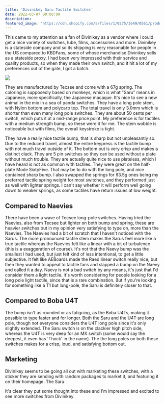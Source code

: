 ```yaml
---
title: 'Divinikey Saru Tactile Switches'
date: 2022-03-07 00:00:00
description: 
featured_image: 'https://cdn.shopify.com/s/files/1/0275/3649/0561/products/dk-saru-tactile-switches-270168.jpg?v=1642132364'
---
```


This came to my attention as a fan of Divinikey as a vendor where I could get a nice variety of switches, lube, films, accessories and more. Divinikey is a stateside company and so its shipping is very reasonable for people in the US compared to KBDFans, some of whose merchandise Divinikey sells as a stateside proxy. I had been very impressed with their service and quality products, so when they made their own switch, and it hit a lot of my preferences out of the gate, I got a batch. 

![](/images/)

They are manufactured by Tecsee and come with a 67g spring. The coloring is supposedly based on monkeys, which is what "Saru" means in Japanese, more specifically, the Japanese macaque. It's nice to see a new animal in the mix in a sea of panda switches. They have a long pole stem, with Nylon bottom and polycarb top. The total travel is only 3.0mm which is shorter than even many long pole switches. They are about 50 cents per switch, which puts it at a mid-range price point. My preference is for tactiles with a medium strength bump, so these were it for me. The stem wobble is noticeable but with films, the overall keystroke is tight.

They have a really nice tactile bump, that is sharp but not unpleasantly so. Due to the reduced travel, almost the entire keypress is the tactile bump with not much travel outside of it. The bottom out is very crisp and makes a distinct clack. They are 5 pin switches so they can be used without a plate without much trouble. They are actually quite nice to use plateless, which I have heard is not as common with tactiles. They were great on the half-plate Mode SixtyFive. That may be to do with the long pole, and nice contained sharp bump. I also swapped the springs for 63.5g ones being my preferred tactile spring weight for most switches, and they performed just as well with lighter springs. I can't say whether it will perform well going down to weaker springs, as some tactiles have return issues at low weight.

## Compared to Naevies

 There have been a wave of Tecsee long-pole switches. Having tried the Naevies, also from Tecsee but lighter on both bump and spring, these are heavier switches but in my opinion very satisfying to type on, more than the Naevies. The Naevies had a bit of scratch that I haven't noticed with the Sarus. The more pronounced tactile stem makes the Sarus feel more like a true tactile whereas the Naevies felt like a linear with a bit of turbulence (this is a exaggeration of course). It's not that the Naevy bump was the smallest I had used, but just felt kind of less intentional, to get a little subjective. It felt like AEBoards made the Raed linear switch really nice, but then they wanted to appeal to tactile fans and slapped a bump on the Naevy and called it a day. Naevy is not a bad switch by any means, it's just that I'd consider them a light tactile. It's worth considering for people looking for a long pole light tactile, since that is a rare combination. But if you're looking for something like a T1 but long-pole, the Saru is definitely closer to that.
 
 ## Compared to Boba U4T
 
 The bump isn't as rounded or as fatiguing, as the Boba U4Ts, making it possible to type faster and for longer. Both the Saru and the U4T are long pole, though not everyone considers the U4T long pole since it's only slightly extended. The Saru switch is on the clackier high pitch side, whereas the U4T is very deep for an MX switch (some would say the deepest, it even has 'Thock' in the name). The the long poles on both these switches makes for a crisp, loud, and satisfying bottom out.

 ## Marketing

 Divinikey seems to be going all out with marketing these switches, with a sticker they are sending with random packages to market it, and featuring it on their homepage. The Saru 
 
 It's clear they put some thought into these and I'm impressed and excited to see more switches from Divinikey.